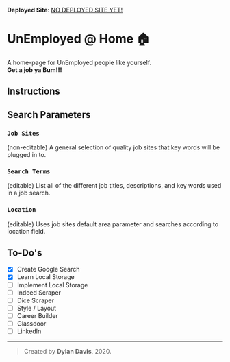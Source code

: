 **Deployed Site**: [NO DEPLOYED SITE YET!](http://localhost:3000)

# UnEmployed @ Home 🏠

A home-page for UnEmployed people like yourself.<br />
**Get a job ya Bum!!!**

## Instructions

## Search Parameters

### `Job Sites`

(non-editable) A general selection of quality job sites that key words will be plugged in to.

### `Search Terms`

(editable) List all of the different job titles, descriptions, and key words used in a job search.

### `Location`

(editable) Uses job sites default area parameter and searches according to location field.

## To-Do's

- [x] Create Google Search
- [x] Learn Local Storage
- [ ] Implement Local Storage
- [ ] Indeed Scraper
- [ ] Dice Scraper
- [ ] Style / Layout
- [ ] Career Builder
- [ ] Glassdoor
- [ ] LinkedIn

<hr />

> Created by **Dylan Davis**, 2020.
